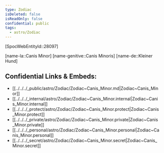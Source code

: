 ```yaml
---
type: Zodiac
isDeleted: false
isReadOnly: false
confidential: public
tags:
  - astro/Zodiac
---
```

[SpocWebEntityId::28097]



[name-la::Canis Minor]
[name-genitive::Canis Minoris]
[name-de::Kleiner Hund]


## Confidential Links & Embeds: 
- [[../../../_public/astro/Zodiac/Zodiac~Canis_Minor.md|Zodiac~Canis_Minor]] 
- [[../../../_internal/astro/Zodiac/Zodiac~Canis_Minor.internal|Zodiac~Canis_Minor.internal]] 
- [[../../../_protect/astro/Zodiac/Zodiac~Canis_Minor.protect|Zodiac~Canis_Minor.protect]] 
- [[../../../_private/astro/Zodiac/Zodiac~Canis_Minor.private|Zodiac~Canis_Minor.private]] 
- [[../../../_personal/astro/Zodiac/Zodiac~Canis_Minor.personal|Zodiac~Canis_Minor.personal]] 
- [[../../../_secret/astro/Zodiac/Zodiac~Canis_Minor.secret|Zodiac~Canis_Minor.secret]] 
